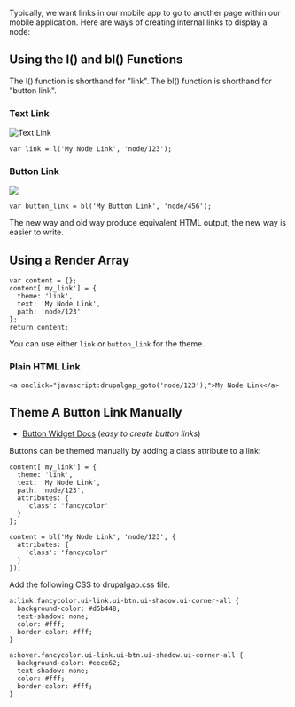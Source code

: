 Typically, we want links in our mobile app to go to another page within our mobile application. Here are ways of creating internal links to display a node:

## Using the l() and bl() Functions

The l() function is shorthand for "link". The bl() function is shorthand for "button link".

### Text Link

![Text Link](http://drupalgap.org/sites/default/files/link.png)

`var link = l('My Node Link', 'node/123');`

### Button Link

![](http://drupalgap.org/sites/default/files/button-link.png)

`var button_link = bl('My Button Link', 'node/456');`

The new way and old way produce equivalent HTML output, the new way is easier to write.

## Using a Render Array

```
var content = {};
content['my_link'] = {
  theme: 'link',
  text: 'My Node Link',
  path: 'node/123'
};
return content;
```

You can use either `link` or `button_link` for the theme.

### Plain HTML Link

`<a onclick="javascript:drupalgap_goto('node/123');">My Node Link</a>`

## Theme A Button Link Manually

- [Button Widget Docs](../../Widgets/Buttons) (*easy to create button links*)

Buttons can be themed manually by adding a class attribute to a link:

```
content['my_link'] = {
  theme: 'link',
  text: 'My Node Link',
  path: 'node/123',
  attributes: {
    'class': 'fancycolor'
  }
};
```

```
content = bl('My Node Link', 'node/123', {
  attributes: {
    'class': 'fancycolor'
  }
});
```

Add the following CSS to drupalgap.css file.

```
a:link.fancycolor.ui-link.ui-btn.ui-shadow.ui-corner-all {
  background-color: #d5b448;
  text-shadow: none;
  color: #fff;
  border-color: #fff;
}

a:hover.fancycolor.ui-link.ui-btn.ui-shadow.ui-corner-all {
  background-color: #eece62;
  text-shadow: none;
  color: #fff;
  border-color: #fff;
}
```
